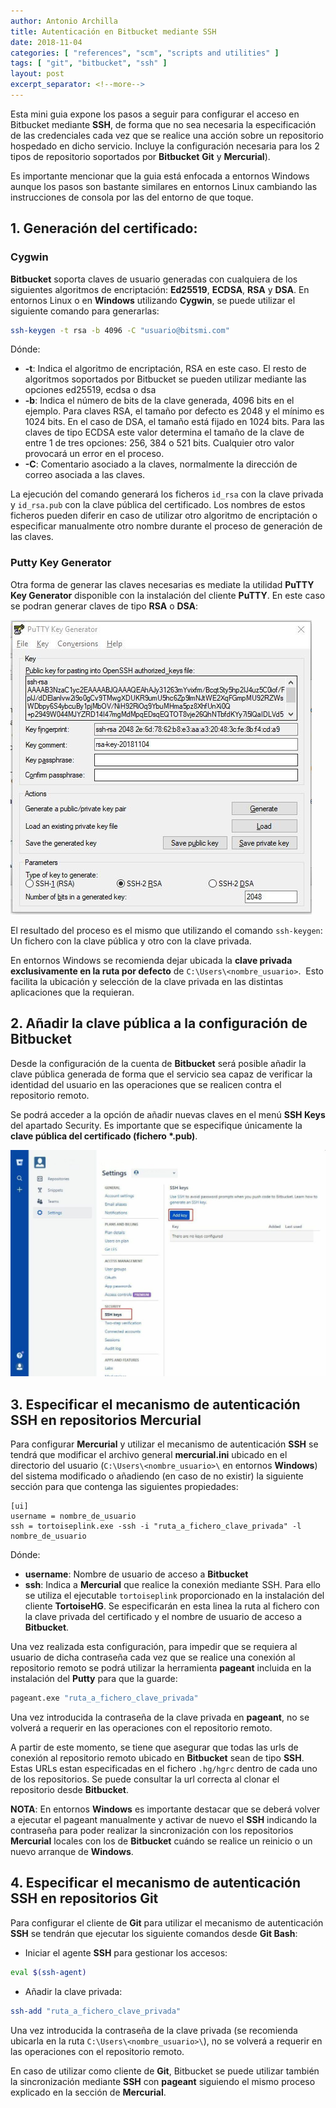 ```yaml
---
author: Antonio Archilla
title: Autenticación en Bitbucket mediante SSH
date: 2018-11-04
categories: [ "references", "scm", "scripts and utilities" ]
tags: [ "git", "bitbucket", "ssh" ]
layout: post
excerpt_separator: <!--more-->
---
```


Esta mini guia expone los pasos a seguir para configurar el acceso en Bitbucket mediante **SSH**, de forma que no sea necesaria la especificación de las credenciales cada vez que se realice una acción 
sobre un repositorio hospedado en dicho servicio. Incluye la configuración necesaria para los 2 tipos de repositorio soportados por **Bitbucket** **Git** y **Mercurial**).

Es importante mencionar que la guia está enfocada a entornos Windows aunque los pasos son bastante similares en entornos Linux cambiando las instrucciones de consola por las del entorno de que toque.

<!--more-->

## 1. Generación del certificado:

### Cygwin

**Bitbucket** soporta claves de usuario generadas con cualquiera de los siguientes algoritmos de encriptación: **Ed25519**, **ECDSA**, **RSA** y **DSA**. 
En entornos Linux o en **Windows** utilizando **Cygwin**, se puede utilizar el siguiente comando para generarlas:

```sh
ssh-keygen -t rsa -b 4096 -C "usuario@bitsmi.com"
```

Dónde:

- **-t**: Indica el algoritmo de encriptación, RSA en este caso. El resto de algoritmos soportados por Bitbucket se pueden utilizar mediante las opciones ed25519, ecdsa o dsa
- **-b**: Indica el número de bits de la clave generada, 4096 bits en el ejemplo. Para claves RSA, el tamaño por defecto es 2048 y el mínimo es 1024 bits. En el caso de DSA, 
el tamaño está fijado en 1024 bits. Para las claves de tipo ECDSA este valor determina el tamaño de la clave de entre 1 de tres opciones: 256, 384 o 521 bits. 
Cualquier otro valor provocará un error en el proceso.
- **-C**: Comentario asociado a la claves, normalmente la dirección de correo asociada a las claves.

La ejecución del comando generará los ficheros `id_rsa` con la clave privada y `id_rsa.pub` con la clave pública del certificado. 
Los nombres de estos ficheros pueden diferir en caso de utilizar otro algoritmo de encriptación o especificar manualmente otro nombre durante el proceso de generación de las claves.

### Putty Key Generator

Otra forma de generar las claves necesarias es mediate la utilidad **PuTTY Key Generator** disponible con la instalación del cliente **PuTTY**. En este caso se podran generar claves de tipo **RSA** o **DSA**:

![](/assets/posts/reference/scm/scripts_and_utilities/Autenticacion_en_Bitbucket_mediante_SSH_fig1.jpg)

El resultado del proceso es el mismo que utilizando el comando `ssh-keygen`: Un fichero con la clave pública y otro con la clave privada.

En entornos Windows se recomienda dejar ubicada la **clave privada exclusivamente en la ruta por defecto** de `C:\Users\<nombre_usuario>`. 
Esto facilita la ubicación y selección de la clave privada en las distintas aplicaciones que la requieran.

## 2. Añadir la clave pública a la configuración de Bitbucket

Desde la configuración de la cuenta de **Bitbucket** será posible añadir la clave pública generada de forma que el servicio sea capaz de verificar la identidad del usuario en las operaciones que se realicen contra el repositorio remoto.

Se podrá acceder a la opción de añadir nuevas claves en el menú **SSH Keys** del apartado Security. Es importante que se especifique únicamente la **clave pública del certificado (fichero *.pub)**.

![](/assets/posts/reference/scm/scripts_and_utilities/Autenticacion_en_Bitbucket_mediante_SSH_fig2.jpg)

## 3. Especificar el mecanismo de autenticación SSH en repositorios Mercurial

Para configurar **Mercurial** y utilizar el mecanismo de autenticación **SSH** se tendrá que modificar el archivo general **mercurial.ini** ubicado en el directorio del usuario 
(`C:\Users\<nombre_usuario>\` en entornos **Windows**) del sistema modificado o añadiendo (en caso de no existir) la siguiente sección para que contenga las siguientes propiedades:

```properties
[ui] 
username = nombre_de_usuario 
ssh = tortoiseplink.exe -ssh -i "ruta_a_fichero_clave_privada" -l nombre_de_usuario
```

Dónde:

- **username**: Nombre de usuario de acceso a **Bitbucket**
- **ssh**: Indica a **Mercurial** que realice la conexión mediante SSH. Para ello se utiliza el ejecutable `tortoiseplink` proporcionado en la instalación del cliente **TortoiseHG**. Se especificarán en esta linea la ruta al fichero con la clave privada del certificado y el nombre de usuario de acceso a **Bitbucket**.

Una vez realizada esta configuración, para impedir que se requiera al usuario de dicha contraseña cada vez que se realice una conexión al repositorio remoto se podrá utilizar la herramienta **pageant** 
incluida en la instalación del **Putty** para que la guarde:

```sh
pageant.exe "ruta_a_fichero_clave_privada"
```

Una vez introducida la contraseña de la clave privada en **pageant**, no se volverá a requerir en las operaciones con el repositorio remoto.

A partir de este momento, se tiene que asegurar que todas las urls de conexión al repositorio remoto ubicado en **Bitbucket** sean de tipo **SSH**. 
Estas URLs estan especificadas en el fichero `.hg/hgrc` dentro de cada uno de los repositorios. Se puede consultar la url correcta al clonar el repositorio desde **Bitbucket**.

**NOTA**: En entornos **Windows** es importante destacar que se deberá volver a ejecutar el pageant manualmente y activar de nuevo el **SSH** indicando la contraseña para poder realizar 
la sincronización con los repositorios **Mercurial** locales con los de **Bitbucket** cuándo se realice un reinicio o un nuevo arranque de **Windows**.

## 4. Especificar el mecanismo de autenticación SSH en repositorios Git

Para configurar el cliente de **Git** para utilizar el mecanismo de autenticación **SSH** se tendrán que ejecutar los siguiente comandos desde **Git Bash**:

- Iniciar el agente **SSH** para gestionar los accesos:

```sh
eval $(ssh-agent)
```

- Añadir la clave privada:

```sh
ssh-add "ruta_a_fichero_clave_privada"
```

Una vez introducida la contraseña de la clave privada (se recomienda ubicarla en la ruta `C:\Users\<nombre_usuario>\`), no se volverá a requerir en las operaciones con el repositorio remoto.

En caso de utilizar como cliente de **Git**, Bitbucket se puede utilizar también la sincronización mediante **SSH** con **pageant** siguiendo el mismo proceso explicado en la sección de **Mercurial**.

